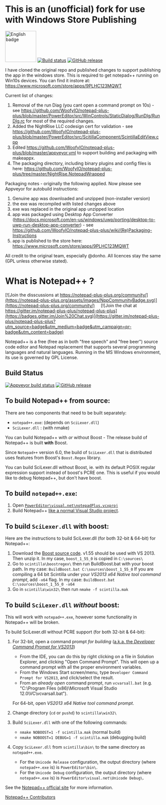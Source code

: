 This is an (unofficial) fork for use with Windows Store Publishing
===================
<a href='//www.microsoft.com/store/apps/9PLHC123MQWT?ocid=badge'><img src='https://assets.windowsphone.com/85864462-9c82-451e-9355-a3d5f874397a/English_get-it-from-MS_InvariantCulture_Default.png' alt='English badge' width="100"/></a>
[![Build status](https://ci.appveyor.com/api/projects/status/4uq2fo7ki1hhmpk6?svg=true)](https://ci.appveyor.com/project/jakevis/notepad-plus-plus)
[![GitHub release](https://img.shields.io/github/release/WoofyIO/notepad-plus-plus.svg)](https://github.com/NightRi-se/notepad-plus-plus/releases)

I have cloned the original repo and published changes to support publishing the app in the windows store. This is required to get notepad++ running on Win10s devices. You can find it instore at: https://www.microsoft.com/store/apps/9PLHC123MQWT

Current list of changes:
1. Removal of the run Diag (you cant open a command prompt on 10s) - see https://github.com/WoofyIO/notepad-plus-plus/blob/master/PowerEditor/src/WinControls/StaticDialog/RunDlg/RunDlg.rc for most of the required changes.
2. Added the NightRise LLC codesign cert for validation - see https://github.com/WoofyIO/notepad-plus-plus/blob/master/PowerEditor/src/ScitillaComponent/ScintillaEditView.cpp
3. Edited https://github.com/WoofyIO/notepad-plus-plus/blob/master/appveyor.yml to support building and packaging with makeappx.
4. The packaging directory, including binary plugins and config files is here: https://github.com/WoofyIO/notepad-plus-plus/tree/master/NightRise.NotepadWrapped


Packaging notes - originally the following applied. Now please see Appveyor for autobuild instructions:
1. Genuine app was downloaded and unzipped (non-installer version)
2. the exe was recompiled with listed changes above
3. exe was replaced in the original app unzipped location
4. app was packaged using Desktop App Converter (https://docs.microsoft.com/en-us/windows/uwp/porting/desktop-to-uwp-run-desktop-app-converter) - see https://github.com/WoofyIO/notepad-plus-plus/wiki/(Re)Packaging-Instructions
6. app is published to the store here: https://www.microsoft.com/store/apps/9PLHC123MQWT

All credit to the original team, especially @donho. All licences stay the same (GPL unless otherwise stated).

What is Notepad++ ?
===================

[![Join the disscussions at https://notepad-plus-plus.org/community/](https://notepad-plus-plus.org/assets/images/NppCommunityBadge.svg)](https://notepad-plus-plus.org/community/)
&nbsp;&nbsp;&nbsp;&nbsp;[![Join the chat at https://gitter.im/notepad-plus-plus/notepad-plus-plus](https://badges.gitter.im/Join%20Chat.svg)](https://gitter.im/notepad-plus-plus/notepad-plus-plus?utm_source=badge&utm_medium=badge&utm_campaign=pr-badge&utm_content=badge)

Notepad++ is a free (free as in both "free speech" and "free beer") source code
editor and Notepad replacement that supports several programming languages and
natural languages. Running in the MS Windows environment, its use is governed by
GPL License.

Build Status
------------

[![Appveyor build status](https://ci.appveyor.com/api/projects/status/github/notepad-plus-plus/notepad-plus-plus?branch=master&svg=true)](https://ci.appveyor.com/project/donho/notepad-plus-plus)
[![GitHub release](https://img.shields.io/github/release/notepad-plus-plus/notepad-plus-plus.svg)]()

To build Notepad++ from source:
-------------------------------

There are two components that need to be built separately:

 - `notepad++.exe`: (depends on `SciLexer.dll`)
 - `SciLexer.dll` : (with nmake)

You can build Notepad++ with *or* without Boost - The release build of
Notepad++ is built **with** Boost.

Since `Notepad++` version 6.0, the build of `SciLexer.dll` that is distributed
uses features from Boost's `Boost.Regex` library.

You can build SciLexer.dll without Boost, ie. with its default POSIX regular
expression support instead of boost's PCRE one. This is useful if you would
like to debug Notepad++, but don't have boost.

## To build `notepad++.exe`:

 1. Open [`PowerEditor\visual.net\notepadPlus.vcxproj`](https://github.com/notepad-plus-plus/notepad-plus-plus/blob/master/PowerEditor/visual.net/notepadPlus.vcxproj)
 2. Build Notepad++ [like a normal Visual Studio project](https://msdn.microsoft.com/en-us/library/7s88b19e.aspx).



## To build `SciLexer.dll` with boost:

Here are the instructions to build SciLexer.dll (for both 32-bit & 64-bit) for Notepad++:

 1. Download the [Boost source code](https://sourceforge.net/projects/boost/files/boost/1.55.0/).
    v1.55 should be used with VS 2013. Then unzip it. In my case, `boost_1_55_0` is copied in `C:\sources\`
 2. Go to `scintilla\boostregex\` then run BuildBoost.bat with your boost path.
    In my case: `BuildBoost.bat C:\sources\boost_1_55_0`
	If you are compiling a 64 bit Scintilla under your *VS2013 x64 Native tool command prompt*, add `-x64` flag.
	In my case: `BuildBoost.bat C:\sources\boost_1_55_0 -x64`
 3. Go in `scintilla\win32\` then run `nmake -f scintilla.mak`



## To build `SciLexer.dll` *without* boost:

This will work with `notepad++.exe`, however some functionality in Notepad++ will be broken.

To build SciLexer.dll without PCRE support (for both 32-bit & 64-bit):

 1. For 32-bit, open a command prompt *for building* ([a.k.a. the *Developer Command Prompt for VS2013*](https://msdn.microsoft.com/en-us/library/f2ccy3wt.aspx))
    - From the IDE, you can do this by right clicking on a file in Solution Explorer,
      and clicking "Open Command Prompt". This will open up a command prompt with all the proper environment variables.
    - From the Windows Start screen/menu, type `Developer Command Prompt for VS2013`,
      and click/select the result.
    - From an *already open* command prompt, run `vcvarsall.bat`
      (e.g. "C:\Program Files (x86)\Microsoft Visual Studio 12.0\VC\vcvarsall.bat").

	For 64-bit, open *VS2013 x64 Native tool command prompt*.

 2. Change directory (`cd` or `pushd`) to `scintilla\win32\`

 3. Build `SciLexer.dll` with one of the following commands:
    - `nmake NOBOOST=1 -f scintilla.mak`         (normal build)
    - `nmake NOBOOST=1 DEBUG=1 -f scintilla.mak` (debugging build)

 4. Copy `SciLexer.dll` from `scintilla\bin\` to the same directory as `notepad++.exe`.
    - For the `Unicode Release` configuration, the output directory
      (where `notepad++.exe` is) is `PowerEditor\bin\`.
    - For the `Unicode Debug` configuration, the output directory
      (where `notepad++.exe` is) is `PowerEditor\visual.net\Unicode Debug\`.


See the [Notepad++ official site](https://notepad-plus-plus.org/) for more information.

[Notepad++ Contributors](https://notepad-plus-plus.org/contributors)
